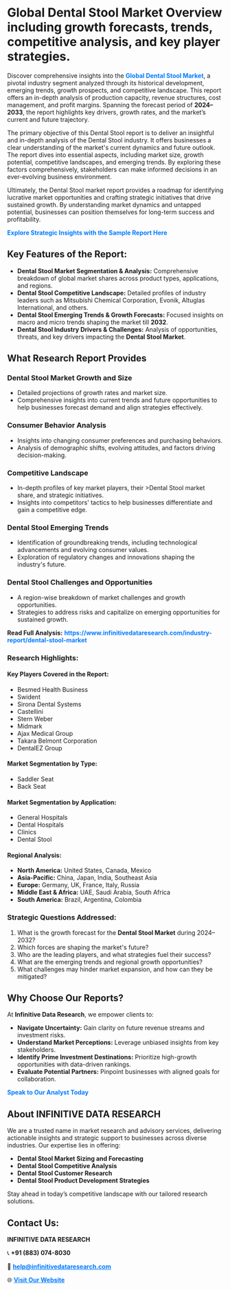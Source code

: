 <h1>Global Dental Stool Market Overview including growth forecasts, trends, competitive analysis, and key player strategies.</h1>
<p>
Discover comprehensive insights into the 
<a href="https://www.infinitivedataresearch.com/industry-report/dental-stool-market" rel="dofollow" style="color: #007BFF; text-decoration: none;"><strong>Global Dental Stool Market</strong></a>, a pivotal industry segment analyzed through its historical development, emerging trends, growth prospects, and competitive landscape. This report offers an in-depth analysis of production capacity, revenue structures, cost management, and profit margins. Spanning the forecast period of <strong>2024–2033</strong>, the report highlights key drivers, growth rates, and the market’s current and future trajectory.
</p>
<p>
The primary objective of this Dental Stool report is to deliver an insightful and in-depth analysis of the Dental Stool industry. It offers businesses a clear understanding of the market's current dynamics and future outlook. The report dives into essential aspects, including market size, growth potential, competitive landscapes, and emerging trends. By exploring these factors comprehensively, stakeholders can make informed decisions in an ever-evolving business environment.
</p>
<p>
Ultimately, the Dental Stool market report provides a roadmap for identifying lucrative market opportunities and crafting strategic initiatives that drive sustained growth. By understanding market dynamics and untapped potential, businesses can position themselves for long-term success and profitability.
</p>
<p>
<a href="https://www.infinitivedataresearch.com/request-sample/reportId=103082" style="color: #007BFF; text-decoration: none;"><strong>Explore Strategic Insights with the Sample Report Here</strong></a>
</p>

<h2>Key Features of the Report:</h2>
<ul>
<li><strong>Dental Stool Market Segmentation & Analysis:</strong> Comprehensive breakdown of global market shares across product types, applications, and regions.</li>
<li><strong>Dental Stool Competitive Landscape:</strong> Detailed profiles of industry leaders such as Mitsubishi Chemical Corporation, Evonik, Altuglas International, and others.</li>
<li><strong>Dental Stool Emerging Trends & Growth Forecasts:</strong> Focused insights on macro and micro trends shaping the market till <strong>2032</strong>.</li>
<li><strong>Dental Stool Industry Drivers & Challenges:</strong> Analysis of opportunities, threats, and key drivers impacting the <strong>Dental Stool Market</strong>.</li>
</ul>

<h2>What Research Report Provides</h2>
<h3>Dental Stool Market Growth and Size</h3>
<ul>
<li>Detailed projections of growth rates and market size.</li>
<li>Comprehensive insights into current trends and future opportunities to help businesses forecast demand and align strategies effectively.</li>
</ul>

<h3>Consumer Behavior Analysis</h3>
<ul>
<li>Insights into changing consumer preferences and purchasing behaviors.</li>
<li>Analysis of demographic shifts, evolving attitudes, and factors driving decision-making.</li>
</ul>

<h3>Competitive Landscape</h3>
<ul>
<li>In-depth profiles of key market players, their >Dental Stool market share, and strategic initiatives.</li>
<li>Insights into competitors' tactics to help businesses differentiate and gain a competitive edge.</li>
</ul>

<h3>Dental Stool Emerging Trends</h3>
<ul>
<li>Identification of groundbreaking trends, including technological advancements and evolving consumer values.</li>
<li>Exploration of regulatory changes and innovations shaping the industry's future.</li>
</ul>

<h3>Dental Stool Challenges and Opportunities</h3>
<ul>
<li>A region-wise breakdown of market challenges and growth opportunities.</li>
<li>Strategies to address risks and capitalize on emerging opportunities for sustained growth.</li>
</ul>
<p><strong>Read Full Analysis:</strong> <a href="https://www.infinitivedataresearch.com/industry-report/dental-stool-market" rel="dofollow" style="color: #007BFF; text-decoration: none;"><strong>https://www.infinitivedataresearch.com/industry-report/dental-stool-market</strong></a></p>
<h3>Research Highlights:</h3>
<h4>Key Players Covered in the Report:</h4>
<ul><li>Besmed Health Business</li><li>Swident</li><li>Sirona Dental Systems</li><li>Castellini</li><li>Stern Weber</li><li>Midmark</li><li>Ajax Medical Group</li><li>Takara Belmont Corporation</li><li>DentalEZ Group</li></ul>
<h4>Market Segmentation by Type:</h4>
<ul><li>Saddler Seat</li><li>Back Seat</li></ul>
<h4>Market Segmentation by Application:</h4>
<ul><li>General Hospitals</li><li>Dental Hospitals</li><li>Clinics</li><li>Dental Stool</li></ul>

<h4>Regional Analysis:</h4>
<ul>
<li><strong>North America:</strong> United States, Canada, Mexico</li>
<li><strong>Asia-Pacific:</strong> China, Japan, India, Southeast Asia</li>
<li><strong>Europe:</strong> Germany, UK, France, Italy, Russia</li>
<li><strong>Middle East & Africa:</strong> UAE, Saudi Arabia, South Africa</li>
<li><strong>South America:</strong> Brazil, Argentina, Colombia</li>
</ul>

<h3>Strategic Questions Addressed:</h3>
<ol>
<li>What is the growth forecast for the <strong>Dental Stool Market</strong> during 2024–2032?</li>
<li>Which forces are shaping the market's future?</li>
<li>Who are the leading players, and what strategies fuel their success?</li>
<li>What are the emerging trends and regional growth opportunities?</li>
<li>What challenges may hinder market expansion, and how can they be mitigated?</li>
</ol>

<h2>Why Choose Our Reports?</h2>
<p>At <strong>Infinitive Data Research</strong>, we empower clients to:</p>
<ul>
<li><strong>Navigate Uncertainty:</strong> Gain clarity on future revenue streams and investment risks.</li>
<li><strong>Understand Market Perceptions:</strong> Leverage unbiased insights from key stakeholders.</li>
<li><strong>Identify Prime Investment Destinations:</strong> Prioritize high-growth opportunities with data-driven rankings.</li>
<li><strong>Evaluate Potential Partners:</strong> Pinpoint businesses with aligned goals for collaboration.</li>
</ul>
<p><a href="https://www.infinitivedataresearch.com/industry-report/dental-stool-market" rel="dofollow" style="color: #007BFF; text-decoration: none;"><strong>Speak to Our Analyst Today</strong></a></p>

<h2>About INFINITIVE DATA RESEARCH</h2>
<p>We are a trusted name in market research and advisory services, delivering actionable insights and strategic support to businesses across diverse industries. Our expertise lies in offering:</p>
<ul>
<li><strong>Dental Stool Market Sizing and Forecasting</strong></li>
<li><strong>Dental Stool Competitive Analysis</strong></li>
<li><strong>Dental Stool Customer Research</strong></li>
<li><strong>Dental Stool Product Development Strategies</strong></li>
</ul>
<p>Stay ahead in today’s competitive landscape with our tailored research solutions.</p>

<h2>Contact Us:</h2>
<p><strong>INFINITIVE DATA RESEARCH</strong></p>
<p>📞 <strong>+91 (883) 074-8030</strong></p>
<p>📧 <strong><a href="mailto:help@infinitivedataresearch.com" style="color: #007BFF;">help@infinitivedataresearch.com</a></strong></p>
<p>🌐 <strong><a href="https://www.infinitivedataresearch.com" rel="dofollow" style="color: #007BFF;">Visit Our Website</a></strong></p>